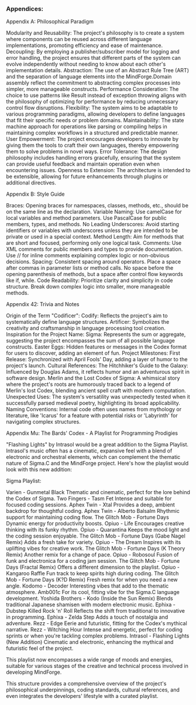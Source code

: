 ### **Appendices:**

Appendix A: Philosophical Paradigm

Modularity and Reusability: The project's philosophy is to create a system where components can be reused across different language implementations, promoting efficiency and ease of maintenance.
Decoupling: By employing a publisher/subscriber model for logging and error handling, the project ensures that different parts of the system can evolve independently without needing to know about each other's implementation details.
Abstraction: The use of an Abstract Rule Tree (ART) and the separation of language elements into the MindForge.Domain assembly reflect the commitment to abstracting complex processes into simpler, more manageable constructs.
Performance Consideration: The choice to use patterns like Result<T> instead of exception throwing aligns with the philosophy of optimizing for performance by reducing unnecessary control flow disruptions.
Flexibility: The system aims to be adaptable to various programming paradigms, allowing developers to define languages that fit their specific needs or problem domains.
Maintainability: The state machine approach for operations like parsing or compiling helps in maintaining complex workflows in a structured and predictable manner.
User Empowerment: The project encourages developers to innovate by giving them the tools to craft their own languages, thereby empowering them to solve problems in novel ways.
Error Tolerance: The design philosophy includes handling errors gracefully, ensuring that the system can provide useful feedback and maintain operation even when encountering issues.
Openness to Extension: The architecture is intended to be extensible, allowing for future enhancements through plugins or additional directives.

Appendix B: Style Guide

Braces: Opening braces for namespaces, classes, methods, etc., should be on the same line as the declaration.
Variable Naming: 
Use camelCase for local variables and method parameters.
Use PascalCase for public members, types, and methods.
No Leading Underscores: Avoid starting identifiers or variables with underscores unless they are intended to be private or used in a special context.
Method Length: Aim for methods that are short and focused, performing only one logical task.
Comments: 
Use XML comments for public members and types to provide documentation.
Use // for inline comments explaining complex logic or non-obvious decisions.
Spacing: 
Consistent spacing around operators.
Place a space after commas in parameter lists or method calls.
No space before the opening parenthesis of methods, but a space after control flow keywords like if, while.
Code Readability: 
Prioritize clarity and simplicity in code structure.
Break down complex logic into smaller, more manageable methods.

Appendix 42: Trivia and Notes

Origin of the Term "Codificer":
Codify: Reflects the project's aim to systematically define language structures.
Artificer: Symbolizes the creativity and craftsmanship in language processing tool creation.
Inspiration for the Project Name:
Sigma: Represents the sum or aggregate, suggesting the project encompasses the sum of all possible language constructs.
Easter Eggs:
Hidden features or messages in the Codex format for users to discover, adding an element of fun.
Project Milestones:
First Release: Synchronized with April Fools' Day, adding a layer of humor to the project's launch.
Cultural References:
The Hitchhiker's Guide to the Galaxy: Influenced by Douglas Adams, it reflects humor and an adventurous spirit in software design.
Merlin and the Lost Codex of Sigma: A whimsical story where the project's roots are humorously traced back to a legend of Merlin's lost Codex, blending ancient spell craft with modern computation.
Unexpected Uses:
The system's versatility was unexpectedly tested when it successfully parsed medieval poetry, highlighting its broad applicability.
Naming Conventions:
Internal code often uses names from mythology or literature, like 'Icarus' for a feature with potential risks or 'Labyrinth' for navigating complex structures.

Appendix Mu: The Bards' Codex - A Playlist for Programming Prodigies

"Flashing Lights" by Intrasol would be a great addition to the Sigma Playlist. Intrasol's music often has a cinematic, expansive feel with a blend of electronic and orchestral elements, which can complement the thematic nature of Sigma.C and the MindForge project. Here's how the playlist would look with this new addition:

Sigma Playlist:

Varien - Gunmetal Black
Thematic and cinematic, perfect for the lore behind the Codex of Sigma.
Two Fingers - Tasm Fet
Intense and suitable for focused coding sessions.
Aphex Twin - Xtal
Provides a deep, ambient backdrop for thoughtful coding.
Aphex Twin - Alberto Balsalm
Rhythmic support for maintaining coding flow.
The Glitch Mob - Fortune Days
Dynamic energy for productivity boosts.
Opiuo - Life
Encourages creative thinking with its funky rhythm.
Opiuo - Quarantina
Keeps the mood light and the coding session enjoyable.
The Glitch Mob - Fortune Days (Gabe Nagel Remix)
Adds a fresh take for variety.
Opiuo - The Dream
Inspires with its uplifting vibes for creative work.
The Glitch Mob - Fortune Days (K Theory Remix)
Another remix for a change of pace.
Opiuo - Robosoul
Fusion of funk and electronica for a coding jam session.
The Glitch Mob - Fortune Days (Fractal Remix)
Offers a different dimension to the playlist.
Opiuo - Kangaroo Raffle
Fun track to keep spirits high during coding.
The Glitch Mob - Fortune Days (K?D Remix)
Fresh remix for when you need a new angle.
Kodomo - Decoder
Interesting vibes that add to the thematic atmosphere.
Amb001c
For its cool, fitting vibe for the Sigma.C language development.
Yoshida Brothers - Kodo (Inside the Sun Remix)
Blends traditional Japanese shamisen with modern electronic music.
Ephixa - Dubstep Killed Rock 'n' Roll
Reflects the shift from traditional to innovative in programming.
Ephixa - Zelda Step
Adds a touch of nostalgia and adventure.
Rezz - Edge
Eerie and futuristic, fitting for the Codex's mythical narrative.
Rezz - Witching Hour
Intense and energetic, perfect for coding sprints or when you're tackling complex problems.
Intrasol - Flashing Lights (New Addition)
Cinematic and electronic, enhancing the mythical and futuristic feel of the project.

This playlist now encompasses a wide range of moods and energies, suitable for various stages of the creative and technical process involved in developing MindForge.

This structure provides a comprehensive overview of the project's philosophical underpinnings, coding standards, cultural references, and even integrates the developers' lifestyle with a curated playlist.
